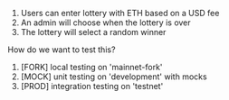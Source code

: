 1. Users can enter lottery with ETH based on a USD fee
2. An admin will choose when the lottery is over
3. The lottery will select a random winner

How do we want to test this?

1. [FORK] local testing on 'mainnet-fork'
2. [MOCK] unit testing on 'development' with mocks
3. [PROD] integration testing on 'testnet'